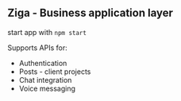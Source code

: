 ## Ziga - Business application layer

start app with `npm start`

Supports APIs for:

- Authentication
- Posts - client projects
- Chat integration
- Voice messaging
